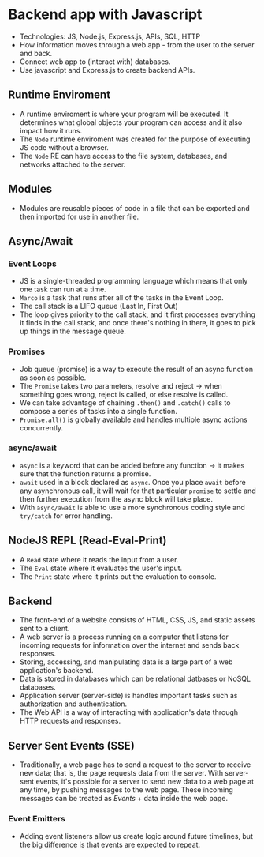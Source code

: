 # Backend app with Javascript
- Technologies: JS, Node.js, Express.js, APIs, SQL, HTTP
- How information moves through a web app - from the user to the server and back.
- Connect web app to (interact with) databases.
- Use javascript and Express.js to create backend APIs.

## Runtime Enviroment
- A runtime enviroment is where your program will be executed. It determines what global objects your program can access and it also impact how it runs.
- The `Node` runtime enviroment was created for the purpose of executing JS code without a browser.
- The `Node` RE can have access to the file system, databases, and networks attached to the server.

## Modules
- Modules are reusable pieces of code in a file that can be exported and then imported for use in another file.

## Async/Await
### Event Loops
- JS is a single-threaded programming language which means that only one task can run at a time.
- `Marco` is a task that runs after all of the tasks in the Event Loop.
- The call stack is a LIFO queue (Last In, First Out)
- The loop gives priority to the call stack, and it first processes everything it finds in the call stack, and once there's nothing in there, it goes to pick up things in the message queue.

### Promises
- Job queue (promise) is a way to execute the result of an async function as soon as possible.
- The `Promise` takes two parameters, resolve and reject -> when something goes wrong, reject is called, or else resolve is called.
- We can take advantage of chaining `.then()` and `.catch()` calls to compose a series of tasks into a single function.
- `Promise.all()` is globally available and handles multiple async actions concurrently.

### async/await
- `async` is a keyword that can be added before any function -> it makes sure that the function returns a promise.
- `await` used in a block declared as `async`. Once you place `await` before any asynchronous call, it will wait for that particular `promise` to settle and then further execution from the async block will take place.
- With `async/await` is able to use a more synchronous coding style and `try/catch` for error handling.

## NodeJS REPL (Read-Eval-Print)
- A `Read` state where it reads the input from a user.
- The `Eval` state where it evaluates the user's input.
- The `Print` state where it prints out the evaluation to console.

## Backend
- The front-end of a website consists of HTML, CSS, JS, and static assets sent to a client.
- A web server is a process running on a computer that listens for incoming requests for information over the internet and sends back responses.
- Storing, accessing, and manipulating data is a large part of a web application's backend.
- Data is stored in databases which can be relational datbases or NoSQL databases.
- Application server (server-side) is handles important tasks such as authorization and authentication.
- The Web API is a way of interacting with application's data through HTTP requests and responses.

## Server Sent Events (SSE)
- Traditionally, a web page has to send a request to the server to receive new data; that is, the page requests data from the server. With server-sent events, it's possible for a server to send new data to a web page at any time, by pushing messages to the web page. These incoming messages can be treated as _Events_ + data inside the web page.
### Event Emitters
- Adding event listeners allow us create logic around future timelines, but the big difference is that events are expected to repeat.

<!-- ## WebSockets -->
<!-- - The server can send a message to the client without the client explicitly requesting something. -->
<!-- - The client and the server can talk to each other simultaneously -->
<!-- - A little data overhead needs to be exchanged to send messages -> low latency communication. -->
<!-- - Good for real-time and long-lived communications. -->